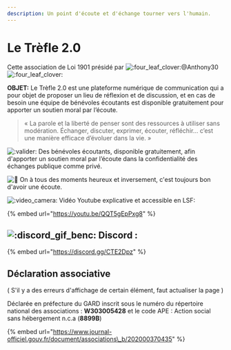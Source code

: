 ```yaml
---
description: Un point d'écoute et d'échange tourner vers l'humain.
---
```


# Le Trèfle 2.0

Cette association de Loi 1901 présidé par ![:four\_leaf\_clover:](https://discord.com/assets/ccb393b137e9218ac3af16b2c4617a2e.svg)@Anthony30![:four\_leaf\_clover:](https://discord.com/assets/ccb393b137e9218ac3af16b2c4617a2e.svg)  
  
**OBJET:** Le Trèfle 2.0 est une plateforme numérique de communication qui a pour objet de proposer un lieu de réflexion et de discussion, et en cas de besoin une équipe de bénévoles écoutants est disponible gratuitement pour apporter un soutien moral par l’écoute.

> « La parole et la liberté de penser sont des ressources à utiliser sans modération. Échanger, discuter, exprimer, écouter, réfléchir… c’est une manière efficace d’évoluer dans la vie. »

![:valider:](https://cdn.discordapp.com/emojis/751023390428758046.png?v=1) Des bénévoles écoutants, disponible gratuitement, afin d'apporter un soutien moral par l’écoute dans la confidentialité des échanges publique comme privé.

![:wave:](https://discord.com/assets/df7ba0f4020ca70048a0226d1dfa73f6.svg) On à tous des moments heureux et inversement, c'est toujours bon d'avoir une écoute.

![:video\_camera:](https://discord.com/assets/05a1abc6388a96e2a536650433c12fca.svg) Vidéo Youtube explicative et accessible en LSF:

{% embed url="https://youtu.be/QQT5gEpPxg8" %}

## ![:discord\_gif\_benc:](https://cdn.discordapp.com/emojis/745264159851151471.gif?v=1) Discord :

{% embed url="https://discord.gg/CTE2Dpz" %}

## Déclaration associative 

\( S'il y a des erreurs d'affichage de certain élément, faut actualiser la page \)

Déclarée en préfecture du GARD inscrit sous le numéro du répertoire national des associations : **W303005428** et le code APE : Action social sans hébergement n.c.a \(**8899B**\) 

{% embed url="https://www.journal-officiel.gouv.fr/document/associations\_b/202000370435" %}



